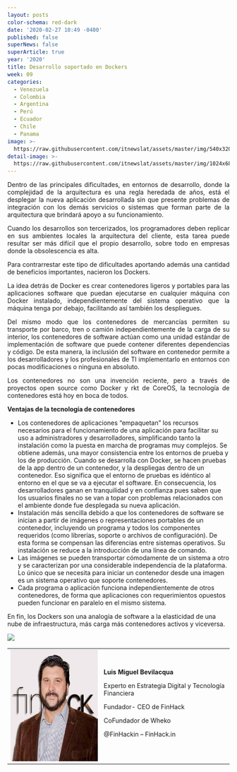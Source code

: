 ```yaml
---
layout: posts
color-schema: red-dark
date: '2020-02-27 10:49 -0400'
published: false
superNews: false
superArticle: true
year: '2020'
title: Desarrollo soportado en Dockers
week: 09
categories:
  - Venezuela
  - Colombia
  - Argentina
  - Perú
  - Ecuador
  - Chile
  - Panama
image: >-
  https://raw.githubusercontent.com/itnewslat/assets/master/img/540x320/Almacenamiento-datos-p.jpg
detail-image: >-
  https://raw.githubusercontent.com/itnewslat/assets/master/img/1024x680/Almacenamiento-datos-g.jpg
---
```

<p style="text-align: justify;">Dentro de las principales dificultades, en entornos de desarrollo, donde la complejidad de la arquitectura es una regla heredada de años, está el desplegar la nueva aplicación desarrollada sin que presente problemas de integración con los demás servicios o sistemas que forman parte de la arquitectura que brindará apoyo a su funcionamiento. </p>
  
<p style="text-align: justify;">Cuando los desarrollos son tercerizados, los programadores deben replicar en sus ambientes locales la arquitectura del cliente, esta tarea puede resultar ser más difícil que el propio desarrollo, sobre todo en empresas donde la obsolescencia es alta.</p>
  
<p style="text-align: justify;">Para contrarrestar este tipo de dificultades aportando además una cantidad de beneficios importantes, nacieron los Dockers.</p>
  
<p style="text-align: justify;">La idea detrás de Docker es crear contenedores ligeros y portables para las aplicaciones software que puedan ejecutarse en cualquier máquina con Docker instalado, independientemente del sistema operativo que la máquina tenga por debajo, facilitando así también los despliegues. </p>
  
<p style="text-align: justify;">Del mismo modo que los contenedores de mercancías permiten su transporte por barco, tren o camión independientemente de la carga de su interior, los contenedores de software actúan como una unidad estándar de implementación de software que puede contener diferentes dependencias y código. De esta manera, la inclusión del software en contenedor permite a los desarrolladores y los profesionales de TI implementarlo en entornos con pocas modificaciones o ninguna en absoluto.</p>
 
<p style="text-align: justify;">Los contenedores no son una invención reciente, pero a través de proyectos open source como Docker y rkt de CoreOS, la tecnología de contenedores está hoy en boca de todos.</p>

**Ventajas de la tecnología de contenedores**
  
- Los contenedores de aplicaciones “empaquetan” los recursos necesarios para el funcionamiento de una aplicación para facilitar su uso a administradores y desarrolladores, simplificando tanto la instalación como la puesta en marcha de programas muy complejos. Se obtiene además, una mayor consistencia entre los entornos de prueba y los de producción. Cuando se desarrolla con Docker, se hacen pruebas de la app dentro de un contenedor, y la despliegas dentro de un contenedor. Eso significa que el entorno de pruebas es idéntico al entorno en el que se va a ejecutar el software. En consecuencia, los desarrolladores ganan en tranquilidad y en confianza pues saben que los usuarios finales no se van a topar con problemas relacionados con el ambiente donde fue desplegada su nueva aplicación.
- Instalación más sencilla debido a que los contenedores de software se inician a partir de imágenes o representaciones portables de un contenedor, incluyendo un programa y todos los componentes requeridos (como librerías, soporte o archivos de configuración). De esta forma se compensan las diferencias entre sistemas operativos. Su instalación se reduce a la introducción de una línea de comando.
- Las imágenes se pueden transportar cómodamente de un sistema a otro y se caracterizan por una considerable independencia de la plataforma. Lo único que se necesita para iniciar un contenedor desde una imagen es un sistema operativo que soporte contenedores.
- Cada programa o aplicación funciona independientemente de otros contenedores, de forma que aplicaciones con requerimientos opuestos pueden funcionar en paralelo en el mismo sistema.

En fin, los Dockers son una analogía de software a la elasticidad de una nube de infraestructura, más carga más contenedores activos y viceversa.
  
![](https://www.shiplilly.com/wp-content/uploads/2016/01/standard-container-300x225.jpg)
 
<table style="height: 352px;" width="622">
<tbody>
<tr>
<td><img class="alignnone" src="https://raw.githubusercontent.com/itnewslat/assets/master/img/300x300/LMB.jpg" alt="" width="266" height="253" /></td>
  <td><Strong>Luis Miguel Bevilacqua</Strong>

Experto en Estrategia Digital y Tecnología Financiera

Fundador- CEO de FinHack

CoFundador de Wheko

@FinHackin – FinHack.in</td>
</tr>
</tbody>
</table>
